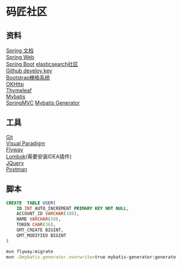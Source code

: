 # 码匠社区

## 资料
[Spring 文档](https://spring.io/guides/)  
[Spring Web](https://spring.io/guides/gs/serving-web-content/)  
[Spring Boot](https://docs.spring.io/spring-boot/docs/2.0.0.RC1/reference/htmlsingle/)
[elasticsearch社区](https://elasticsearch.cn/explore/)   
[Github develoy key](https://developer.github.com/v3/guides/managing-deploy-keys/#deploy-keys/)    
[Bootstrap栅格系统](https://v3.bootcss.com/css/#type-headings)  
[OKHttp](https://square.github.io/okhttp/)  
[Thymeleaf](https://www.thymeleaf.org/doc/tutorials/3.0/usingthymeleaf.html#using-theach)  
[Mybatis](https://mybatis.org/mybatis-3/zh/configuration.html#properties)  
[SpringMVC](https://docs.spring.io/spring/docs/5.0.3.RELEASE/spring-framework-reference/web.html#mvc-handlermapping-interceptor)
[Mybatis Generator](http://mybatis.org/generator/)  

## 工具
[Git](https://git-scm.com/downloads)  
[Visual Paradigm](https://www.visual-paradigm.com/cn/)  
[Flyway](https://flywaydb.org/getstarted/firststeps/maven)  
[Lombok](https://projectlombok.org/)(需要安装IDEA插件)  
[JQuery](https://jquery.com/)  
[Postman](https://chrome.google.com/webstore/detail/tabbed-postman-rest-clien/coohjcphdfgbiolnekdpbcijmhambjff)
## 脚本
```sql
CREATE  TABLE USER(
    ID INT AUTO_INCREMENT PRIMARY KEY NOT NULL,
    ACCOUNT_ID VARCHAR(100),
    NAME VARCHAR(50),
    TOKEN CHAR(36),
    GMT_CREATE BIGINT,
    GMT_MODIFIED BIGINT
)

```
```bash
mvn flyway:migrate
mvn -Dmybatis.generator.overwrite=true mybatis-generator:generate
```